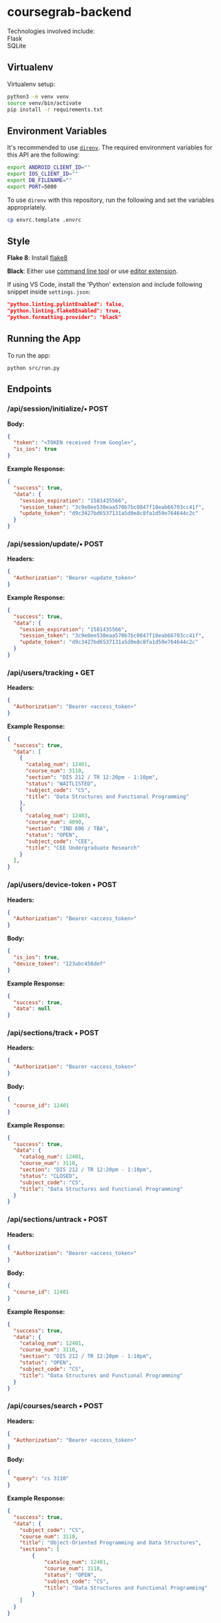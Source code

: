 # coursegrab-backend

Technologies involved include:  
Flask  
SQLite

## Virtualenv

Virtualenv setup:

```bash
python3 -m venv venv
source venv/bin/activate
pip install -r requirements.txt
```

## Environment Variables
It's recommended to use [`direnv`](https://direnv.net).
The required environment variables for this API are the following:
```bash
export ANDROID_CLIENT_ID=""
export IOS_CLIENT_ID=""
export DB_FILENAME=""
export PORT=5000
```

To use `direnv` with this repository, run the following and set the variables appropriately.

```bash
cp envrc.template .envrc
```

## Style
**Flake 8**: Install [flake8](http://flake8.pycqa.org/en/latest/)

**Black**: Either use [command line tool](https://black.readthedocs.io/en/stable/installation_and_usage.html) or use [editor extension](https://black.readthedocs.io/en/stable/editor_integration.html). 

If using VS Code, install the 'Python' extension and include following snippet inside `settings.json`:
```  json
"python.linting.pylintEnabled": false,
"python.linting.flake8Enabled": true,
"python.formatting.provider": "black"
```

## Running the App
To run the app:

```
python src/run.py
```

## Endpoints
### /api/session/initialize/• POST
**Body:**
```json
{
  "token": "<TOKEN received from Google>",
  "is_ios": true
}
```
**Example Response:**
```json
{
  "success": true,
  "data": {
    "session_expiration": "1581435566",
    "session_token": "3c9e0ee538eaa570b7bc0847f18eab66703cc41f",
    "update_token": "d9c3427bd6537131a5d0e8c8fa1d59e764644c2c"
  }
}
```

### /api/session/update/• POST
**Headers:**
```json
{
  "Authorization": "Bearer <update_token>"
}
```
**Example Response:**
```json
{
  "success": true,
  "data": {
    "session_expiration": "1581435566",
    "session_token": "3c9e0ee538eaa570b7bc0847f18eab66703cc41f",
    "update_token": "d9c3427bd6537131a5d0e8c8fa1d59e764644c2c"
  }
}
```

### /api/users/tracking • GET
**Headers:**
```json
{
  "Authorization": "Bearer <access_token>"
}
```
**Example Response:**
```json
{
  "success": true,
  "data": [
    {
      "catalog_num": 12401,
      "course_num": 3110,
      "section": "DIS 212 / TR 12:20pm - 1:10pm",
      "status": "WAITLISTED",
      "subject_code": "CS",
      "title": "Data Structures and Functional Programming"
    },
    {
      "catalog_num": 12403,
      "course_num": 4090,
      "section": "IND 606 / TBA",
      "status": "OPEN",
      "subject_code": "CEE",
      "title": "CEE Undergraduate Research"
    }
  ],
}
```

### /api/users/device-token • POST
**Headers:**
```json
{
  "Authorization": "Bearer <access_token>"
}
```
**Body:**
```json
{
  "is_ios": true,
  "device_token": "123abc456def"
}
```
**Example Response:**
```json
{
  "success": true,
  "data": null
}
```

### /api/sections/track • POST
**Headers:**
```json
{
  "Authorization": "Bearer <access_token>"
}
```
**Body:**
```json
{
  "course_id": 12401
}
```
**Example Response:**
```json
{
  "success": true,
  "data": {
    "catalog_num": 12401,
    "course_num": 3110,
    "section": "DIS 212 / TR 12:20pm - 1:10pm",
    "status": "CLOSED",
    "subject_code": "CS",
    "title": "Data Structures and Functional Programming"
  }
}
```

### /api/sections/untrack • POST
**Headers:**
```json
{
  "Authorization": "Bearer <access_token>"
}
```
**Body:**
```json
{
  "course_id": 12401
}
```
**Example Response:**
```json
{
  "success": true,
  "data": {
    "catalog_num": 12401,
    "course_num": 3110,
    "section": "DIS 212 / TR 12:20pm - 1:10pm",
    "status": "OPEN",
    "subject_code": "CS",
    "title": "Data Structures and Functional Programming"
  }
}
```

### /api/courses/search • POST
**Headers:**
```json
{
  "Authorization": "Bearer <access_token>"
}
```
**Body:**
```json
{
  "query": "cs 3110"
}
```
**Example Response:**
```json
{
  "success": true,
  "data": {
    "subject_code": "CS",
    "course_num": 3110,
    "title": "Object-Oriented Programming and Data Structures",
    "sections": [
        {
            "catalog_num": 12401,
            "course_num": 3110,
            "status": "OPEN",
            "subject_code": "CS",
            "title": "Data Structures and Functional Programming"
        }
    ]
  }
}
```
